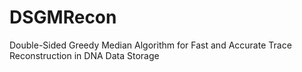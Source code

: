# DSGMRecon
Double-Sided Greedy Median Algorithm for Fast and Accurate Trace Reconstruction in DNA Data Storage
